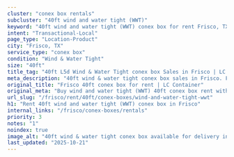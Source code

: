```yaml
---
cluster: "conex box rentals"
subcluster: "40ft wind and water tight (WWT)"
keyword: "40ft wind and water tight (WWT) conex box for rent Frisco, TX"
intent: "Transactional-Local"
page_type: "Location-Product"
city: "Frisco, TX"
service_type: "conex box"
condition: "Wind & Water Tight"
size: "40ft"
title_tag: "40ft L5d Wind & Water Tight conex box Sales in Frisco | LC Container"
meta_description: "40ft wind & water tight conex box sales in Frisco. Fast delivery, competitive pricing. Serving conex boxes area. Quote ID: PN0. Call (214) 524-4168 for your free quote today."
original_title: "Frisco 40ft conex box for rent | LC Container"
original_meta: "Buy wind and water tight (WWT) 40ft conex box rent with local delivery in Frisco, TX. LC Container — local Since 2003. Request a fast quote today."
url_slug: "/frisco/rent/40ft/conex-boxes/wind-and-water-tight-wwt"
h1: "Rent 40ft wind and water tight (WWT) conex box in Frisco"
internal_links: "/frisco/conex-boxes/rentals"
priority: 3
notes: "1"
noindex: true
image_alt: "40ft wind & water tight conex box available for delivery in Frisco"
last_updated: "2025-10-21"
---
```


<!-- TODO: Add unique city/inventory copy, images, and internal links here. -->
